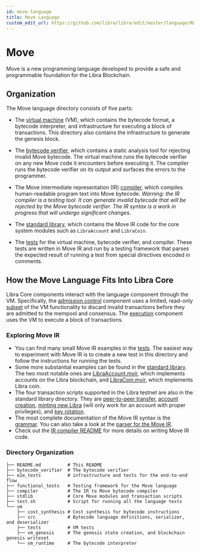 ```yaml
---
id: move-language
title: Move Language
custom_edit_url: https://github.com/libra/libra/edit/master/language/README.md
---
```


# Move

Move is a new programming language developed to provide a safe and programmable foundation for the Libra Blockchain.

## Organization

The Move language directory consists of five parts:

- The [virtual machine](https://github.com/libra/libra/tree/master/language/vm) (VM), which contains the bytecode format, a bytecode interpreter, and infrastructure for executing a block of transactions. This directory also contains the infrastructure to generate the genesis block.

- The [bytecode verifier](https://github.com/libra/libra/tree/master/language/bytecode_verifier), which contains a static analysis tool for rejecting invalid Move bytecode. The virtual machine runs the bytecode verifier on any new Move code it encounters before executing it. The compiler runs the bytecode verifier on its output and surfaces the errors to the programmer.

- The Move intermediate representation (IR) [compiler](https://github.com/libra/libra/tree/master/language/compiler), which compiles human-readable program text into Move bytecode. *Warning: the IR compiler is a testing tool. It can generate invalid bytecode that will be rejected by the Move bytecode verifier. The IR syntax is a work in progress that will undergo significant changes.*

- The [standard library](https://github.com/libra/libra/tree/master/language/stdlib), which contains the Move IR code for the core system modules such as `LibraAccount` and `LibraCoin`.

- The [tests](https://github.com/libra/libra/tree/master/language/functional_tests) for the virtual machine, bytecode verifier, and compiler. These tests are written in Move IR and run by a testing framework that parses the expected result of running a test from special directives encoded in comments.

## How the Move Language Fits Into Libra Core

Libra Core components interact with the language component through the VM. Specifically, the [admission control](https://github.com/libra/libra/tree/master/admission_control) component uses a limited, read-only [subset](https://github.com/libra/libra/tree/master/vm_validator) of the VM functionality to discard invalid transactions before they are admitted to the mempool and consensus. The [execution](https://github.com/libra/libra/tree/master/execution) component uses the VM to execute a block of transactions.

### Exploring Move IR

* You can find many small Move IR examples in the [tests](https://github.com/libra/libra/tree/master/language/functional_tests/tests/testsuite). The easiest way to experiment with Move IR is to create a new test in this directory and follow the instructions for running the tests.
* Some more substantial examples can be found in the [standard library](https://github.com/libra/libra/tree/master/language/stdlib/modules). The two most notable ones are [LibraAccount.mvir](https://github.com/libra/libra/blob/master/language/stdlib/modules/libra_account.mvir), which implements accounts on the Libra blockchain, and [LibraCoin.mvir](https://github.com/libra/libra/blob/master/language/stdlib/modules/libra_coin.mvir), which implements Libra coin.
* The four transaction scripts supported in the Libra testnet are also in the standard library directory. They are [peer-to-peer transfer](https://github.com/libra/libra/blob/master/language/stdlib/transaction_scripts/peer_to_peer_transfer.mvir), [account creation](https://github.com/libra/libra/blob/master/language/stdlib/transaction_scripts/create_account.mvir), [minting new Libra](https://github.com/libra/libra/blob/master/language/stdlib/transaction_scripts/mint.mvir) (will only work for an account with proper privileges), and [key rotation](https://github.com/libra/libra/blob/master/language/stdlib/transaction_scripts/rotate_authentication_key.mvir).
* The most complete documentation of the Move IR syntax is the [grammar](https://github.com/libra/libra/blob/master/language/compiler/ir_to_bytecode/src/parser/mod.rs). You can also take a look at the [parser for the Move IR](https://github.com/libra/libra/blob/master/language/compiler/ir_to_bytecode/syntax/src/syntax.lalrpop).
* Check out the [IR compiler README](https://github.com/libra/libra/blob/master/language/compiler/README.md) for more details on writing Move IR code.

### Directory Organization

```
├── README.md          # This README
├── bytecode_verifier  # The bytecode verifier
├── e2e_tests          # infrastructure and tests for the end-to-end flow
├── functional_tests   # Testing framework for the Move language
├── compiler           # The IR to Move bytecode compiler
├── stdlib             # Core Move modules and transaction scripts
├── test.sh            # Script for running all the language tests
└── vm
    ├── cost_synthesis # Cost synthesis for bytecode instructions
    ├── src            # Bytecode language definitions, serializer, and deserializer
    ├── tests          # VM tests
    ├── vm_genesis     # The genesis state creation, and blockchain genesis writeset
    └── vm_runtime     # The bytecode interpreter
```

